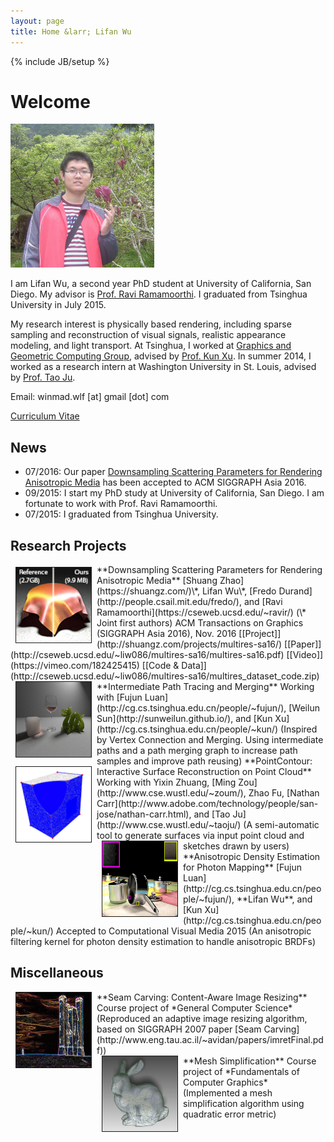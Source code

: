```yaml
---
layout: page
title: Home &larr; Lifan Wu
---
```

{% include JB/setup %}

# Welcome

<img class='inset right' src='/imgs/wlf_resized-compressed.jpg' title='Lifan Wu' alt='Lifan Wu' width='230px' />

I am Lifan Wu, a second year PhD student at University of California, San Diego. My advisor is [Prof. Ravi Ramamoorthi](http://cseweb.ucsd.edu/~ravir/). I graduated from Tsinghua University in July 2015.

My research interest is physically based rendering, including sparse sampling and reconstruction of visual signals, realistic appearance modeling, and light transport. At Tsinghua, I worked at [Graphics and Geometric Computing Group](http://cg.cs.tsinghua.edu.cn/), advised by [Prof. Kun Xu](http://cg.cs.tsinghua.edu.cn/people/~kun/). In summer 2014, I worked as a research intern at Washington University in St. Louis, advised by [Prof. Tao Ju](http://www.cs.wustl.edu/~taoju/).

Email: winmad.wlf [at] gmail [dot] com

[Curriculum Vitae](files/cv.pdf)

<div id="news">
</div>

## News
* 07/2016: Our paper [Downsampling Scattering Parameters for Rendering Anisotropic Media](http://shuangz.com/projects/multires-sa16/) has been accepted to ACM SIGGRAPH Asia 2016.
* 09/2015: I start my PhD study at University of California, San Diego. I am fortunate to work with Prof. Ravi Ramamoorthi.
* 07/2015: I graduated from Tsinghua University.

<div id="research">
</div>

## Research Projects
<td height='120' align="left" valign="middle">
    <img src='/imgs/multires-sa16.png' width="120" height="120" hspace="8" vspace="4" border="1" align="left" alt="icon">
</td>
**Downsampling Scattering Parameters for Rendering Anisotropic Media**   
[Shuang Zhao](https://shuangz.com/)\*, Lifan Wu\*, [Fredo Durand](http://people.csail.mit.edu/fredo/), and [Ravi Ramamoorthi](https://cseweb.ucsd.edu/~ravir/)   
(\* Joint first authors)   
ACM Transactions on Graphics (SIGGRAPH Asia 2016), Nov. 2016   
[[Project]](http://shuangz.com/projects/multires-sa16/) [[Paper]](http://cseweb.ucsd.edu/~liw086/multires-sa16/multires-sa16.pdf) [[Video]](https://vimeo.com/182425415) [[Code & Data]](http://cseweb.ucsd.edu/~liw086/multires-sa16/multires_dataset_code.zip)

<td height='120' align="left" valign="middle">
    <img src='/imgs/vol_scene-compressed.jpg' width="120" height="120" hspace="8" vspace="0" border="1" align="left" alt="icon">
</td>
**Intermediate Path Tracing and Merging**   
Working with [Fujun Luan](http://cg.cs.tsinghua.edu.cn/people/~fujun/), [Weilun Sun](http://sunweilun.github.io/), and [Kun Xu](http://cg.cs.tsinghua.edu.cn/people/~kun/)   
(Inspired by Vertex Connection and Merging. Using intermediate paths and a path merging graph to increase path samples and improve path reusing)

<td height='120' align="left" valign="middle">
    <img src='/imgs/sur_recon.png' width="120" height="120" hspace="8" vspace="0" border="1" align="left" alt="icon">
</td>
**PointContour: Interactive Surface Reconstruction on Point Cloud**    
Working with Yixin Zhuang, [Ming Zou](http://www.cse.wustl.edu/~zoum/), Zhao Fu, [Nathan Carr](http://www.adobe.com/technology/people/san-jose/nathan-carr.html), and [Tao Ju](http://www.cse.wustl.edu/~taoju/)    
(A semi-automatic tool to generate surfaces via input point cloud and sketches drawn by users)

<td height='120' align="left" valign="middle">
    <img src='/imgs/AniFrypan_m.jpg' width="120" height="120" hspace="8" vspace="0" border="1" align="left" alt="icon">
</td>
**Anisotropic Density Estimation for Photon Mapping**   
[Fujun Luan](http://cg.cs.tsinghua.edu.cn/people/~fujun/), **Lifan Wu**, and [Kun Xu](http://cg.cs.tsinghua.edu.cn/people/~kun/)   
Accepted to Computational Visual Media 2015   
(An anisotropic filtering kernel for photon density estimation to handle anisotropic BRDFs) 

<br />

<div id="miscellaneous">
</div>

## Miscellaneous
<td height='120' align="left" valign="middle">
    <img src='/imgs/test_energy.jpg' width="120" height="120" hspace="8" vspace="0" border="1" align="left" alt="icon">
</td>
**Seam Carving: Content-Aware Image Resizing**    
Course project of *General Computer Science*    
(Reproduced an adaptive image resizing algorithm, based on SIGGRAPH 2007 paper [Seam Carving](http://www.eng.tau.ac.il/~avidan/papers/imretFinal.pdf))

<br />

<td height='120' align="left" valign="middle">
    <img src='/imgs/mesh_simp.jpg' width="120" height="120" hspace="8" vspace="0" border="1" align="left" alt="icon">
</td>
**Mesh Simplification**    
Course project of *Fundamentals of Computer Graphics*    
(Implemented a mesh simplification algorithm using quadratic error metric)

<br />
